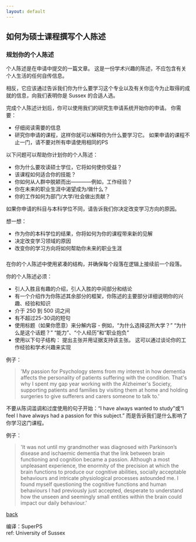 ```yaml
---
layout: default
---
```


## 如何为硕士课程撰写个人陈述
### 规划你的个人陈述
个人陈述是在申请中提交的一篇文章。 这是一份学术兴趣的陈述，不应包含有关个人生活的任何自传信息。

相反，它应该通过告诉我们你为什么要学习这个专业以及有关你迄今为止取得的成就的信息，向我们表明你是 Sussex 的合适人选。

完成个人陈述计划后，你可以使用我们的研究生申请系统开始你的申请。
你需要：
- 仔细阅读需要的信息
- 研究你申请的课程，这样你就可以解释你为什么要学习它。 如果申请的课程不止一门，请不要对所有申请使用相同的PS

以下问题可以帮助你计划你的个人陈述：
- 你为什么要攻读硕士学位，它将如何使你受益？
- 该课程如何适合你的技能？
- 你如何从人群中脱颖而出————例如，工作经验？
- 你在未来的职业生涯中渴望成为/做什么？
- 你的工作如何为部门/大学/社会做出贡献？

如果你申请的科目与本科学位不同，请告诉我们你决定改变学习方向的原因。

想一想：
- 作为你的本科学位的结果，你将如何为你的课程带来新的见解
- 决定改变学习领域的原因
- 改变你的学习方向将如何帮助你未来的职业生涯

###
在你的个人陈述中使用紧凑的结构，并确保每个段落在逻辑上接续前一个段落。

你的个人陈述必须：
- 引人入胜且有趣的介绍，引人入胜的中间部分和结论
- 有一个介绍作为你陈述其余部分的框架，你陈述的主要部分详细说明你的兴趣、经验和知识
- 介于 250 到 500 词之间
- 有不超过25-30词的短句
- 使用标题（如果你愿意）来分解内容 - 例如，“为什么选择这所大学？” “为什么是这个话题？” “能力”、“个人经历”和“职业抱负”
- 使用以下句子结构： 提出主张并用证据支持该主张。 这可以通过谈论你的工作经验和学术兴趣来实现

例子：
> 'My passion for Psychology stems from my interest in how dementia affects the personality of patients suffering with the condition. That's why I spent my gap year working with the Alzheimer's Society, supporting patients and families by visiting them at home and holding surgeries to give sufferers and carers someone to talk to.'

不要从陈词滥调和过度使用的句子开始：“I have always wanted to study”或“I feel I have always had a passion for this subject.” 而是告诉我们是什么影响了你学习这门课程。

例子：
> 'It was not until my grandmother was diagnosed with Parkinson’s disease and ischaemic dementia that the link between brain functioning and cognition became a passion. 
> Although a most unpleasant experience, the enormity of the precision at which the brain functions to produce our cognitive abilities, socially acceptable behaviours and intricate physiological processes astounded me.
> I found myself questioning the cognitive functions and human behaviours I had previously just accepted, desperate to understand how the unseen and seemingly small entities within the brain could impact our daily behaviour.'

[back](../)

编译：SuperPS<br>
ref: University of Sussex

